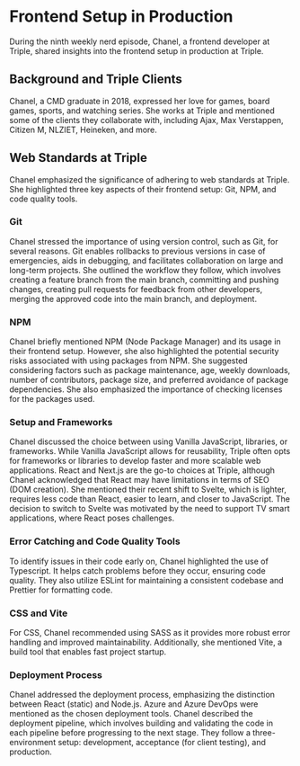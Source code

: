 # Frontend Setup in Production

During the ninth weekly nerd episode, Chanel, a frontend developer at Triple, shared insights into the frontend setup in production at Triple.

## Background and Triple Clients
Chanel, a CMD graduate in 2018, expressed her love for games, board games, sports, and watching series. She works at Triple and mentioned some of the clients they collaborate with, including Ajax, Max Verstappen, Citizen M, NLZIET, Heineken, and more.

## Web Standards at Triple
Chanel emphasized the significance of adhering to web standards at Triple. She highlighted three key aspects of their frontend setup: Git, NPM, and code quality tools.

### Git

Chanel stressed the importance of using version control, such as Git, for several reasons. Git enables rollbacks to previous versions in case of emergencies, aids in debugging, and facilitates collaboration on large and long-term projects. She outlined the workflow they follow, which involves creating a feature branch from the main branch, committing and pushing changes, creating pull requests for feedback from other developers, merging the approved code into the main branch, and deployment.

### NPM

Chanel briefly mentioned NPM (Node Package Manager) and its usage in their frontend setup. However, she also highlighted the potential security risks associated with using packages from NPM. She suggested considering factors such as package maintenance, age, weekly downloads, number of contributors, package size, and preferred avoidance of package dependencies. She also emphasized the importance of checking licenses for the packages used.

### Setup and Frameworks

Chanel discussed the choice between using Vanilla JavaScript, libraries, or frameworks. While Vanilla JavaScript allows for reusability, Triple often opts for frameworks or libraries to develop faster and more scalable web applications. React and Next.js are the go-to choices at Triple, although Chanel acknowledged that React may have limitations in terms of SEO (DOM creation). She mentioned their recent shift to Svelte, which is lighter, requires less code than React, easier to learn, and closer to JavaScript. The decision to switch to Svelte was motivated by the need to support TV smart applications, where React poses challenges.

### Error Catching and Code Quality Tools

To identify issues in their code early on, Chanel highlighted the use of Typescript. It helps catch problems before they occur, ensuring code quality. They also utilize ESLint for maintaining a consistent codebase and Prettier for formatting code.

### CSS and Vite
For CSS, Chanel recommended using SASS as it provides more robust error handling and improved maintainability. Additionally, she mentioned Vite, a build tool that enables fast project startup.

### Deployment Process

Chanel addressed the deployment process, emphasizing the distinction between React (static) and Node.js. Azure and Azure DevOps were mentioned as the chosen deployment tools. Chanel described the deployment pipeline, which involves building and validating the code in each pipeline before progressing to the next stage. They follow a three-environment setup: development, acceptance (for client testing), and production.
